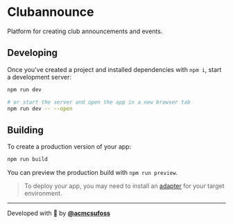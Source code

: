 # Clubannounce

Platform for creating club announcements and events.

## Developing

Once you've created a project and installed dependencies with `npm i`, start a development server:

```bash
npm run dev

# or start the server and open the app in a new browser tab
npm run dev -- --open
```

## Building

To create a production version of your app:

```bash
npm run build
```

You can preview the production build with `npm run preview`.

> To deploy your app, you may need to install an [adapter](https://kit.svelte.dev/docs/adapters) for your target environment.

---

Developed with 💖 by [**@acmcsufoss**](https://oss.acmcsuf.com)
